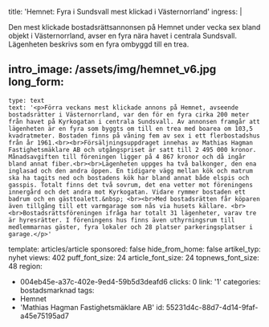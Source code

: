 title: 'Hemnet: Fyra i Sundsvall mest klickad i Västernorrland'
ingress: |
  <p>Den mest klickade bostadsrättsannonsen på Hemnet under vecka sex bland objekt i Västernorrland, avser en fyra nära havet i centrala Sundsvall. Lägenheten beskrivs som en fyra ombyggd till en trea.
  </p>
  
intro_image: /assets/img/hemnet_v6.jpg
long_form:
  -
    type: text
    text: '<p>Förra veckans mest klickade annons på Hemnet, avseende bostadsrätter i Västernorrland, var den för en fyra cirka 200 meter från havet på Kyrkogatan i centrala Sundsvall. Av annonsen framgår att lägenheten är en fyra som byggts om till en trea med boarea om 103,5 kvadratmeter. Bostaden finns på våning fem av sex i ett flerbostadshus från år 1961.<br><br>Försäljningsuppdraget innehas av Mathias Hagman Fastighetsmäklare AB och utgångspriset är satt till 2 495 000 kronor. Månadsavgiften till föreningen ligger på 4 867 kronor och då ingår bland annat fiber.<br><br>Lägenheten uppges ha två balkonger, den ena inglasad och den andra öppen. En tidigare vägg mellan kök och matrum ska ha tagits ned och bostadens kök har bland annat både elspis och gasspis. Totalt finns det två sovrum, det ena vetter mot föreningens innergård och det andra mot Kyrkogatan. Vidare rymmer bostaden ett badrum och en gästtoalett.&nbsp; <br><br>Med bostadsrätten får köparen även tillgång till ett varmgarage som nås via husets källare. <br><br>Bostadsrättsföreningen ifråga har totalt 31 lägenheter, varav tre är hyresrätter. I föreningens hus finns även uthyrningsrum till medlemmarnas gäster, fyra lokaler och 28 platser parkeringsplatser i garage.</p>'
template: articles/article
sponsored: false
hide_from_home: false
artikel_typ: nyhet
views: 402
puff_font_size: 24
article_font_size: 24
topnews_font_size: 48
region:
  - 004eb45e-a37c-402e-9ed4-59b5d3deafd6
clicks: 0
link: '1'
categories: bostadsmarknad
tags:
  - Hemnet
  - 'Mathias Hagman Fastighetsmäklare AB'
id: 55231d4c-88d7-4d14-9faf-a45e75195ad7
